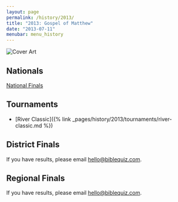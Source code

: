 ```yaml
---
layout: page
permalink: /history/2013/
title: "2013: Gospel of Matthew"
date: "2013-07-11"
menubar: menu_history
---
```


<img src="{% link assets/scripture-portions/2013.jpg %}" alt="Cover Art" style="max-height:400px" />

## Nationals

<a href="{% link _pages/history/2013/nationals.md %}" class="button is-primary">National Finals</a>

## Tournaments

* [River Classic]({% link _pages/history/2013/tournaments/river-classic.md %})

## District Finals
If you have results, please email [hello@biblequiz.com](mailto:hello@biblequiz.com).

## Regional Finals
If you have results, please email [hello@biblequiz.com](mailto:hello@biblequiz.com).